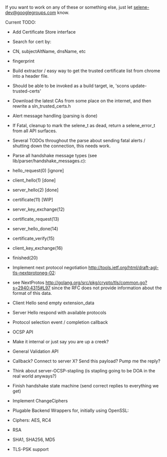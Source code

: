 If you want to work on any of these or something else, just let selene-dev@googlegroups.com know.

Current TODO:

* Add Certificate Store interface
 * Search for cert by:
  * CN, subjectAltName, dnsName, etc
  * fingerprint

* Build extractor / easy way to get the trusted certificate list from chrome into a header file.
 * Should be able to be invoked as a build target, ie, 'scons update-trusted-certs'
 * Download the latest CAs from some place on the internet, and then rewrite a sln_trusted_certs.h

* Alert message handling (parsing is done)
 * If Fatal, cleanup to mark the selene_t as dead, return a selene_error_t from all API surfaces.
 * Several TODOs throughout the parse about sending fatal alerts / shutting down the connection, this needs work.

* Parse all handshake message types (see lib/parser/handshake_messages.c):
 * hello_request(0) [ignore]
 * client_hello(1) [done]
 * server_hello(2) [done]
 * certificate(11) [WIP]
 * server_key_exchange(12)
 * certificate_request(13)
 * server_hello_done(14)
 * certificate_verify(15)
 * client_key_exchange(16)
 * finished(20)

* Implement next protocol negotiation <http://tools.ietf.org/html/draft-agl-tls-nextprotoneg-02>:
 * see NextProtos <http://golang.org/src/pkg/crypto/tls/common.go?s=2940:4315#L97>
   since the RFC does not provide information about the format of this data.
 * Client Hello send empty extension_data
 * Server Hello respond with available protocols
 * Protocol selection event / completion callback

* OCSP API
 * Make it internal or just say you are up a creek?
 * General Validation API
  * Callback? Connect to server X? Send this payload? Pump me the reply?
 * Think about server-OCSP-stapling (is stapling going to be DOA in the real world anyways?)

* Finish handshake state machine (send correct replies to everything we get)
 * Implement ChangeCiphers
 * Plugable Backend Wrappers for, initially using OpenSSL:
  * Ciphers: AES, RC4
  * RSA
  * SHA1, SHA256, MD5

* TLS-PSK support
